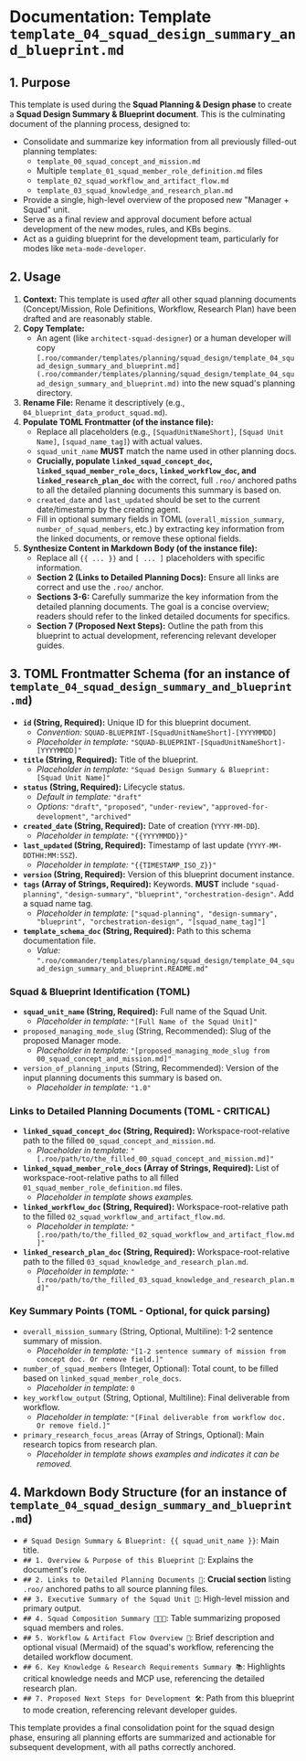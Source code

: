 # Documentation: Template `template_04_squad_design_summary_and_blueprint.md`

## 1. Purpose

This template is used during the **Squad Planning & Design phase** to create a **Squad Design Summary & Blueprint document**. This is the culminating document of the planning process, designed to:

*   Consolidate and summarize key information from all previously filled-out planning templates:
    *   `template_00_squad_concept_and_mission.md`
    *   Multiple `template_01_squad_member_role_definition.md` files
    *   `template_02_squad_workflow_and_artifact_flow.md`
    *   `template_03_squad_knowledge_and_research_plan.md`
*   Provide a single, high-level overview of the proposed new "Manager + Squad" unit.
*   Serve as a final review and approval document before actual development of the new modes, rules, and KBs begins.
*   Act as a guiding blueprint for the development team, particularly for modes like `meta-mode-developer`.

## 2. Usage

1.  **Context:** This template is used *after* all other squad planning documents (Concept/Mission, Role Definitions, Workflow, Research Plan) have been drafted and are reasonably stable.
2.  **Copy Template:**
    *   An agent (like `architect-squad-designer`) or a human developer will copy `[.roo/commander/templates/planning/squad_design/template_04_squad_design_summary_and_blueprint.md](.roo/commander/templates/planning/squad_design/template_04_squad_design_summary_and_blueprint.md)` into the new squad's planning directory.
3.  **Rename File:** Rename it descriptively (e.g., `04_blueprint_data_product_squad.md`).
4.  **Populate TOML Frontmatter (of the instance file):**
    *   Replace all placeholders (e.g., `[SquadUnitNameShort]`, `[Squad Unit Name]`, `[squad_name_tag]`) with actual values.
    *   `squad_unit_name` **MUST** match the name used in other planning docs.
    *   **Crucially, populate `linked_squad_concept_doc`, `linked_squad_member_role_docs`, `linked_workflow_doc`, and `linked_research_plan_doc`** with the correct, full `.roo/` anchored paths to all the detailed planning documents this summary is based on.
    *   `created_date` and `last_updated` should be set to the current date/timestamp by the creating agent.
    *   Fill in optional summary fields in TOML (`overall_mission_summary`, `number_of_squad_members`, etc.) by extracting key information from the linked documents, or remove these optional fields.
5.  **Synthesize Content in Markdown Body (of the instance file):**
    *   Replace all `{{ ... }}` and `[ ... ]` placeholders with specific information.
    *   **Section 2 (Links to Detailed Planning Docs):** Ensure all links are correct and use the `.roo/` anchor.
    *   **Sections 3-6:** Carefully summarize the key information from the detailed planning documents. The goal is a concise overview; readers should refer to the linked detailed documents for specifics.
    *   **Section 7 (Proposed Next Steps):** Outline the path from this blueprint to actual development, referencing relevant developer guides.

## 3. TOML Frontmatter Schema (for an instance of `template_04_squad_design_summary_and_blueprint.md`)

*   **`id` (String, Required):** Unique ID for this blueprint document.
    *   *Convention:* `SQUAD-BLUEPRINT-[SquadUnitNameShort]-[YYYYMMDD]`
    *   *Placeholder in template:* `"SQUAD-BLUEPRINT-[SquadUnitNameShort]-[YYYYMMDD]"`
*   **`title` (String, Required):** Title of the blueprint.
    *   *Placeholder in template:* `"Squad Design Summary & Blueprint: [Squad Unit Name]"`
*   **`status` (String, Required):** Lifecycle status.
    *   *Default in template:* `"draft"`
    *   *Options:* `"draft"`, `"proposed"`, `"under-review"`, `"approved-for-development"`, `"archived"`
*   **`created_date` (String, Required):** Date of creation (`YYYY-MM-DD`).
    *   *Placeholder in template:* `"{{YYYYMMDD}}"`
*   **`last_updated` (String, Required):** Timestamp of last update (`YYYY-MM-DDTHH:MM:SSZ`).
    *   *Placeholder in template:* `"{{TIMESTAMP_ISO_Z}}"`
*   **`version` (String, Required):** Version of this blueprint document instance.
*   **`tags` (Array of Strings, Required):** Keywords. **MUST** include `"squad-planning"`, `"design-summary"`, `"blueprint"`, `"orchestration-design"`. Add a squad name tag.
    *   *Placeholder in template:* `["squad-planning", "design-summary", "blueprint", "orchestration-design", "[squad_name_tag]"]`
*   **`template_schema_doc` (String, Required):** Path to this schema documentation file.
    *   *Value:* `".roo/commander/templates/planning/squad_design/template_04_squad_design_summary_and_blueprint.README.md"`

### Squad & Blueprint Identification (TOML)

*   **`squad_unit_name` (String, Required):** Full name of the Squad Unit.
    *   *Placeholder in template:* `"[Full Name of the Squad Unit]"`
*   `proposed_managing_mode_slug` (String, Recommended): Slug of the proposed Manager mode.
    *   *Placeholder in template:* `"[proposed_managing_mode_slug from 00_squad_concept_and_mission.md]"`
*   `version_of_planning_inputs` (String, Recommended): Version of the input planning documents this summary is based on.
    *   *Placeholder in template:* `"1.0"`

### Links to Detailed Planning Documents (TOML - CRITICAL)

*   **`linked_squad_concept_doc` (String, Required):** Workspace-root-relative path to the filled `00_squad_concept_and_mission.md`.
    *   *Placeholder in template:* `"[.roo/path/to/the_filled_00_squad_concept_and_mission.md]"`
*   **`linked_squad_member_role_docs` (Array of Strings, Required):** List of workspace-root-relative paths to all filled `01_squad_member_role_definition.md` files.
    *   *Placeholder in template shows examples.*
*   **`linked_workflow_doc` (String, Required):** Workspace-root-relative path to the filled `02_squad_workflow_and_artifact_flow.md`.
    *   *Placeholder in template:* `"[.roo/path/to/the_filled_02_squad_workflow_and_artifact_flow.md]"`
*   **`linked_research_plan_doc` (String, Required):** Workspace-root-relative path to the filled `03_squad_knowledge_and_research_plan.md`.
    *   *Placeholder in template:* `"[.roo/path/to/the_filled_03_squad_knowledge_and_research_plan.md]"`

### Key Summary Points (TOML - Optional, for quick parsing)

*   `overall_mission_summary` (String, Optional, Multiline): 1-2 sentence summary of mission.
    *   *Placeholder in template:* `"[1-2 sentence summary of mission from concept doc. Or remove field.]"`
*   `number_of_squad_members` (Integer, Optional): Total count, to be filled based on `linked_squad_member_role_docs`.
    *   *Placeholder in template:* `0`
*   `key_workflow_output` (String, Optional, Multiline): Final deliverable from workflow.
    *   *Placeholder in template:* `"[Final deliverable from workflow doc. Or remove field.]"`
*   `primary_research_focus_areas` (Array of Strings, Optional): Main research topics from research plan.
    *   *Placeholder in template shows examples and indicates it can be removed.*

## 4. Markdown Body Structure (for an instance of `template_04_squad_design_summary_and_blueprint.md`)

*   `# Squad Design Summary & Blueprint: {{ squad_unit_name }}`: Main title.
*   `## 1. Overview & Purpose of this Blueprint 📜`: Explains the document's role.
*   `## 2. Links to Detailed Planning Documents 🔗`: **Crucial section** listing `.roo/` anchored paths to all source planning files.
*   `## 3. Executive Summary of the Squad Unit 🚀`: High-level mission and primary output.
*   `## 4. Squad Composition Summary 🧑‍🤝‍🧑`: Table summarizing proposed squad members and roles.
*   `## 5. Workflow & Artifact Flow Overview 🔄`: Brief description and optional visual (Mermaid) of the squad's workflow, referencing the detailed workflow document.
*   `## 6. Key Knowledge & Research Requirements Summary 📚`: Highlights critical knowledge needs and MCP use, referencing the detailed research plan.
*   `## 7. Proposed Next Steps for Development 🛠️`: Path from this blueprint to mode creation, referencing relevant developer guides.

This template provides a final consolidation point for the squad design phase, ensuring all planning efforts are summarized and actionable for subsequent development, with all paths correctly anchored.